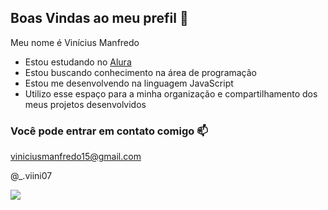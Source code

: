 ## Boas Vindas ao meu prefil 💙

Meu nome é Vinícius Manfredo

- Estou estudando no [Alura](https://www.alura.com.br)
- Estou buscando conhecimento na área de programação
- Estou me desenvolvendo na linguagem JavaScript
- Utilizo esse espaço para a minha organização e compartilhamento dos meus projetos desenvolvidos

### Você pode entrar em contato comigo 📫

viniciusmanfredo15@gmail.com

  @_.viini07

![](https://media1.tenor.com/m/bIWKGrYb0FIAAAAC/crazy-dance-funny-dance.gif)
